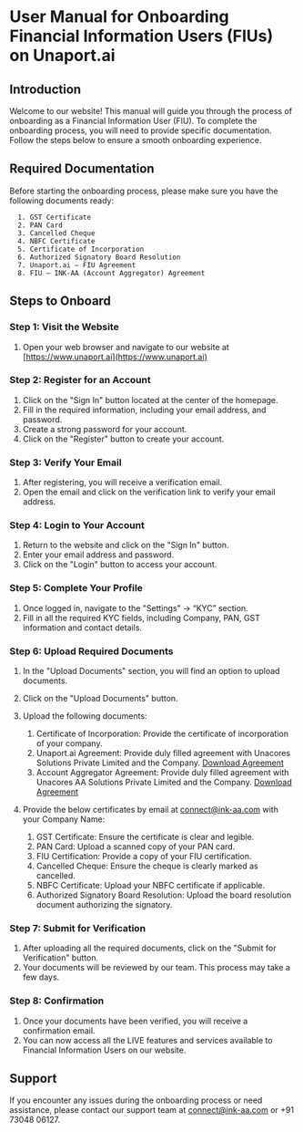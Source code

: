 # User Manual for Onboarding Financial Information Users (FIUs) on Unaport.ai

## Introduction
Welcome to our website! This manual will guide you through the process of onboarding as a Financial Information User (FIU). To complete the onboarding process, you will need to provide specific documentation. Follow the steps below to ensure a smooth onboarding experience.

## Required Documentation
Before starting the onboarding process, please make sure you have the following documents ready:

      1. GST Certificate
      2. PAN Card
      3. Cancelled Cheque
      4. NBFC Certificate
      5. Certificate of Incorporation
      6. Authorized Signatory Board Resolution
      7. Unaport.ai – FIU Agreement
      8. FIU – INK-AA (Account Aggregator) Agreement

## Steps to Onboard

### Step 1: Visit the Website
1. Open your web browser and navigate to our website at [https://www.unaport.ai](https://www.unaport.ai)

### Step 2: Register for an Account
1. Click on the "Sign In" button located at the center of the homepage.
2. Fill in the required information, including your email address, and password.
3. Create a strong password for your account.
4. Click on the "Register" button to create your account.

### Step 3: Verify Your Email
1. After registering, you will receive a verification email.
2. Open the email and click on the verification link to verify your email address.

### Step 4: Login to Your Account
1. Return to the website and click on the "Sign In" button.
2. Enter your email address and password.
3. Click on the "Login" button to access your account.

### Step 5: Complete Your Profile
1. Once logged in, navigate to the "Settings" -> “KYC” section.
2. Fill in all the required KYC fields, including Company, PAN, GST information and contact details.

### Step 6: Upload Required Documents
1. In the "Upload Documents" section, you will find an option to upload documents.
2. Click on the "Upload Documents" button.
3. Upload the following documents:
      1. Certificate of Incorporation: Provide the certificate of incorporation of your company.
      2. Unaport.ai Agreement: Provide duly filled agreement with Unacores Solutions Private Limited and the Company. [Download Agreement](https://sandbox-fiu-public-docs.s3.ap-south-1.amazonaws.com/FIU-Onboarding-Docs/Unaport+Agreement.docx)
      3. Account Aggregator Agreement: Provide duly filled agreement with Unacores AA Solutions Private Limited and the Company. [Download Agreement](https://sandbox-fiu-public-docs.s3.ap-south-1.amazonaws.com/FIU-Onboarding-Docs/INKAA+and+FIU+Agreement.docx)

4. Provide the below certificates by email at connect@ink-aa.com with your Company Name:
      1. GST Certificate: Ensure the certificate is clear and legible.
      2. PAN Card: Upload a scanned copy of your PAN card.
      3. FIU Certification: Provide a copy of your FIU certification.
      4. Cancelled Cheque: Ensure the cheque is clearly marked as cancelled.
      5. NBFC Certificate: Upload your NBFC certificate if applicable.
      6. Authorized Signatory Board Resolution: Upload the board resolution document authorizing the signatory.

### Step 7: Submit for Verification
1. After uploading all the required documents, click on the "Submit for Verification" button.
2. Your documents will be reviewed by our team. This process may take a few days.

### Step 8: Confirmation
1. Once your documents have been verified, you will receive a confirmation email.
2. You can now access all the LIVE features and services available to Financial Information Users on our website.

## Support
If you encounter any issues during the onboarding process or need assistance, please contact our support team at connect@ink-aa.com or +91 73048 06127.